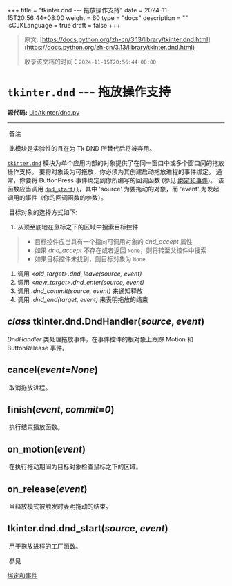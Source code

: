 +++
title = "tkinter.dnd --- 拖放操作支持"
date = 2024-11-15T20:56:44+08:00
weight = 60
type = "docs"
description = ""
isCJKLanguage = true
draft = false
+++

> 原文: [https://docs.python.org/zh-cn/3.13/library/tkinter.dnd.html](https://docs.python.org/zh-cn/3.13/library/tkinter.dnd.html)
>
> 收录该文档的时间：`2024-11-15T20:56:44+08:00`

# `tkinter.dnd` --- 拖放操作支持

**源代码:** [Lib/tkinter/dnd.py](https://github.com/python/cpython/tree/3.13/Lib/tkinter/dnd.py)

------

​	备注

 

​	此模块是实验性的且在为 Tk DND 所替代后将被弃用。

[`tkinter.dnd`](https://docs.python.org/zh-cn/3.13/library/tkinter.dnd.html#module-tkinter.dnd) 模块为单个应用内部的对象提供了在同一窗口中或多个窗口间的拖放操作支持。 要将对象设为可拖放，你必须为其创建启动拖放进程的事件绑定。 通常，你要将 ButtonPress 事件绑定到你所编写的回调函数 (参见 [绑定和事件](https://docs.python.org/zh-cn/3.13/library/tkinter.html#bindings-and-events))。 该函数应当调用 [`dnd_start()`](https://docs.python.org/zh-cn/3.13/library/tkinter.dnd.html#tkinter.dnd.dnd_start)，其中 'source' 为要拖动的对象，而 'event' 为发起调用的事件（你的回调函数的参数）。

​	目标对象的选择方式如下:

1. 从顶至底地在鼠标之下的区域中搜索目标控件

> - 目标控件应当具有一个指向可调用对象的 *dnd_accept* 属性
> - 如果 *dnd_accept* 不存在或者返回 `None`，则将转至父控件中搜索
> - 如果目标控件未找到，则目标对象为 `None`

1. 调用 *<old_target>.dnd_leave(source, event)*
2. 调用 *<new_target>.dnd_enter(source, event)*
3. 调用 *<target>.dnd_commit(source, event)* 来通知释放
4. 调用 *<source>.dnd_end(target, event)* 来表明拖放的结束

## *class* tkinter.dnd.**DndHandler**(*source*, *event*)

*DndHandler* 类处理拖放事件，在事件控件的根对象上跟踪 Motion 和 ButtonRelease 事件。

## **cancel**(*event=None*)

​	取消拖放进程。

## **finish**(*event*, *commit=0*)

​	执行结束播放函数。

## **on_motion**(*event*)

​	在执行拖动期间为目标对象检查鼠标之下的区域。

## **on_release**(*event*)

​	当释放模式被触发时表明拖动的结束。

## tkinter.dnd.**dnd_start**(*source*, *event*)

​	用于拖放进程的工厂函数。

​	参见

 

[绑定和事件](https://docs.python.org/zh-cn/3.13/library/tkinter.html#bindings-and-events)
